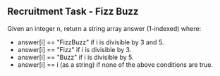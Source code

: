 ## Recruitment Task - Fizz Buzz

Given an integer n, return a string array answer (1-indexed) where:

* answer[i] == "FizzBuzz" if i is divisible by 3 and 5.
* answer[i] == "Fizz" if i is divisible by 3.
* answer[i] == "Buzz" if i is divisible by 5.
* answer[i] == i (as a string) if none of the above conditions are true.
